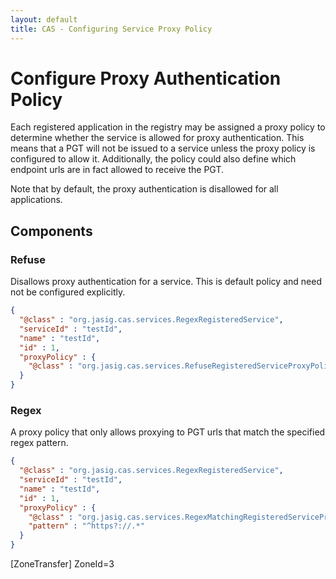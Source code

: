 ```yaml
---
layout: default
title: CAS - Configuring Service Proxy Policy
---
```


# Configure Proxy Authentication Policy

Each registered application in the registry may be assigned a proxy policy to determine whether the service is allowed for proxy authentication. This means that a PGT will not be issued to a service unless the proxy policy is configured to allow it. Additionally, the policy could also define which endpoint urls are in fact allowed to receive the PGT.

Note that by default, the proxy authentication is disallowed for all applications.

## Components

### Refuse
Disallows proxy authentication for a service. This is default policy and need not be configured explicitly.

```json
{
  "@class" : "org.jasig.cas.services.RegexRegisteredService",
  "serviceId" : "testId",
  "name" : "testId",
  "id" : 1,
  "proxyPolicy" : {
    "@class" : "org.jasig.cas.services.RefuseRegisteredServiceProxyPolicy"
  }
}
```

### Regex
A proxy policy that only allows proxying to PGT urls that match the specified regex pattern.

```json
{
  "@class" : "org.jasig.cas.services.RegexRegisteredService",
  "serviceId" : "testId",
  "name" : "testId",
  "id" : 1,
  "proxyPolicy" : {
    "@class" : "org.jasig.cas.services.RegexMatchingRegisteredServiceProxyPolicy",
    "pattern" : "^https?://.*"
  }
}
```
[ZoneTransfer]
ZoneId=3
